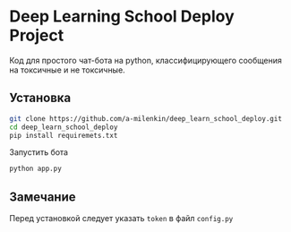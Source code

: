 # Deep Learning School Deploy Project 


Код для простого чат-бота на python, классифицирующего сообщения на токсичные и не токсичные. 


## Установка

```bash
git clone https://github.com/a-milenkin/deep_learn_school_deploy.git
cd deep_learn_school_deploy
pip install requiremets.txt
```

Запустить бота

```bash
python app.py
```

## Замечание
Перед установкой следует указать `token` в файл `config.py`  
